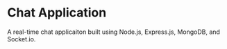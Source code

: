 # Chat Application
A real-time chat applicaiton built using Node.js, Express.js, MongoDB, and Socket.io.
